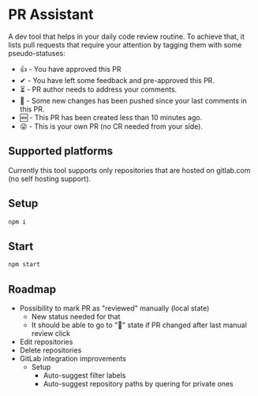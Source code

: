 # PR Assistant

A dev tool that helps in your daily code review routine. To achieve that, it 
lists pull requests that require your attention by tagging them with some pseudo-statuses:

* 👍 - You have approved this PR
* ✔ - You have left some feedback and pre-approved this PR.
* ⏳ - PR author needs to address your comments.
* 👀 - Some new changes has been pushed since your last comments in this PR.
* 🆕 - This PR has been created less than 10 minutes ago.
* 😜 - This is your own PR (no CR needed from your side).

## Supported platforms

Currently this tool supports only repositories that are hosted on gitlab.com (no self hosting support).

## Setup

```bash
npm i
```

## Start

```bash
npm start
```


## Roadmap

* Possibility to mark PR as "reviewed" manually (local state)
    * New status needed for that
    * It should be able to go to "👀" state if PR changed after last manual review click
* Edit repositories
* Delete repositories
* GitLab integration improvements
    * Setup
        * Auto-suggest filter labels
        * Auto-suggest repository paths by quering for private ones
